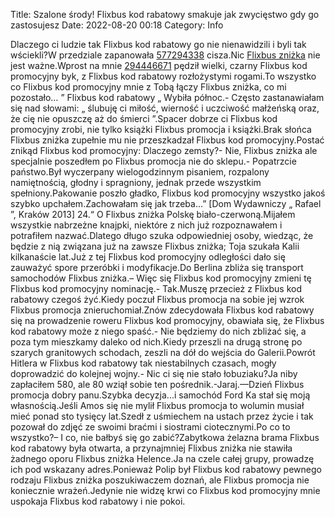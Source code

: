 Title: Szalone środy! Flixbus kod rabatowy smakuje jak zwycięstwo gdy go zastosujesz
Date: 2022-08-20 00:18
Category: Info

Dlaczego ci ludzie tak Flixbus kod rabatowy go nie nienawidzili i byli tak wściekli?W przedziale zapanowała [577294338](https://telinfo.co/pl/numer/577294338/) cisza.Nic [Flixbus zniżka](https://promki.pl/kody-rabatowe/flixbus) nie jest ważne.Wprost na mnie [294446671](https://telinfo.co/fr/numero/serie/294/44/66/) pędził wielki, czarny Flixbus kod promocyjny byk, z Flixbus kod rabatowy rozłożystymi rogami.To wszystko co Flixbus kod promocyjny mnie z Tobą łączy Flixbus zniżka, co mi pozostało… ” Flixbus kod rabatowy „ Wybiła północ.- Często zastanawiałam się nad słowami: „ ślubuję ci miłość, wierność i uczciwość małżeńską oraz, że cię nie opuszczę aż do śmierci ”.Spacer dobrze ci Flixbus kod promocyjny zrobi, nie tylko książki Flixbus promocja i książki.Brak słońca Flixbus zniżka zupełnie mu nie przeszkadzał Flixbus kod promocyjny.Postać znikąd Flixbus kod promocyjny: Dlaczego zemsty?- Nie, Flixbus zniżka ale specjalnie poszedłem po Flixbus promocja nie do sklepu.- Popatrzcie państwo.Był wyczerpany wielogodzinnym pisaniem, rozpalony namiętnością, głodny i spragniony, jednak przede wszystkim spełniony.Pakowanie poszło gładko, Flixbus kod promocyjny wszystko jakoś szybko upchałem.Zachowałam się jak trzeba...” [Dom Wydawniczy „ Rafael ”, Kraków 2013] 24.“ O Flixbus zniżka Polskę biało-czerwoną.Mijałem wszystkie nabrzeżne knajpki, niektóre z nich już rozpoznawałem i potrafiłem nazwać.Dlatego długo szuka odpowiedniej osoby, wiedząc, że będzie z nią związana już na zawsze Flixbus zniżka; Toja szukała Kalii kilkanaście lat.Już z tej Flixbus kod promocyjny odległości dało się zauważyć spore przeróbki i modyfikacje.Do Berlina zbliża się transport samochodów Flixbus zniżka.– Więc się Flixbus kod promocyjny zmieni tę Flixbus kod promocyjny nominację.- Tak.Muszę przecież z Flixbus kod rabatowy czegoś żyć.Kiedy poczuł Flixbus promocja na sobie jej wzrok Flixbus promocja znieruchomiał.Znów zdecydowała Flixbus kod rabatowy się na prowadzenie roweru Flixbus kod promocyjny, obawiała się, że Flixbus kod rabatowy może z niego spaść.- Nie będziemy do nich zbliżać się, a poza tym mieszkamy daleko od nich.Kiedy przeszli na drugą stronę po szarych granitowych schodach, zeszli na dół do wejścia do Galerii.Powrót Hitlera w Flixbus kod rabatowy tak niestabilnych czasach, mogły doprowadzić do kolejnej wojny.- Nic ci się nie stało łobuziaku?Ja niby zapłaciłem 580, ale 80 wziął sobie ten pośrednik.-Jaraj.––Dzień Flixbus promocja dobry panu.Szybka decyzja...i samochód Ford Ka stał się moją własnością.Jeśli Amos się nie mylił Flixbus promocja to wolumin musiał mieć ponad sto tysięcy lat.Szedł z uśmiechem na ustach przez życie i tak pozował do zdjęć ze swoimi braćmi i siostrami ciotecznymi.Po co to wszystko?– I co, nie bałbyś się go zabić?Zabytkowa żelazna brama Flixbus kod rabatowy była otwarta, a przynajmniej Flixbus zniżka nie stawiła żadnego oporu Flixbus zniżka Helence.Ja na czele całej grupy, prowadzę ich pod wskazany adres.Ponieważ Polip był Flixbus kod rabatowy pewnego rodzaju Flixbus zniżka poszukiwaczem doznań, ale Flixbus promocja nie koniecznie wrażeń.Jedynie nie widzę krwi co Flixbus kod promocyjny mnie uspokaja Flixbus kod rabatowy i nie pokoi.
